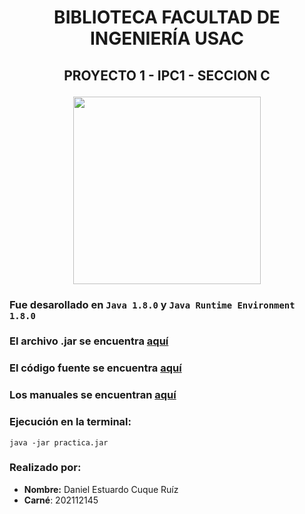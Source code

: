 # <p align = "center"> BIBLIOTECA FACULTAD DE INGENIERÍA USAC </p>
## <p align = "center" > PROYECTO 1 - IPC1 - SECCION C </p>

<p align = "center" > <img src="https://www.guatemala.com/fotos/201708/Biblioteca-USAC-885x500.jpg" width = 300> </p>

### Fue desarollado en `Java 1.8.0` y `Java Runtime Environment 1.8.0`

### El archivo .jar se encuentra [aquí](https://github.com/DanielC78/IPC1_Proyecto1_202112145/blob/master/out/production/IPC1_Proyecto1_202112145/IPC1_Proyecto1_202112145_jar/IPC1_Proyecto1_202112145.jar)
### El código fuente se encuentra [aquí](https://github.com/DanielC78/IPC1_Proyecto1_202112145/tree/master/src)
### Los manuales se encuentran [aquí](https://github.com/DanielC78/IPC1_Proyecto1_202112145/tree/master/Manuales)

### Ejecución en la terminal:
````
java -jar practica.jar
````

### Realizado por:
- **Nombre:** Daniel Estuardo Cuque Ruíz
- **Carné**: 202112145
